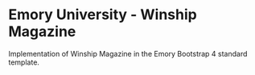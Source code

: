 # Emory University - Winship Magazine

Implementation of Winship Magazine in the Emory Bootstrap 4 standard template.